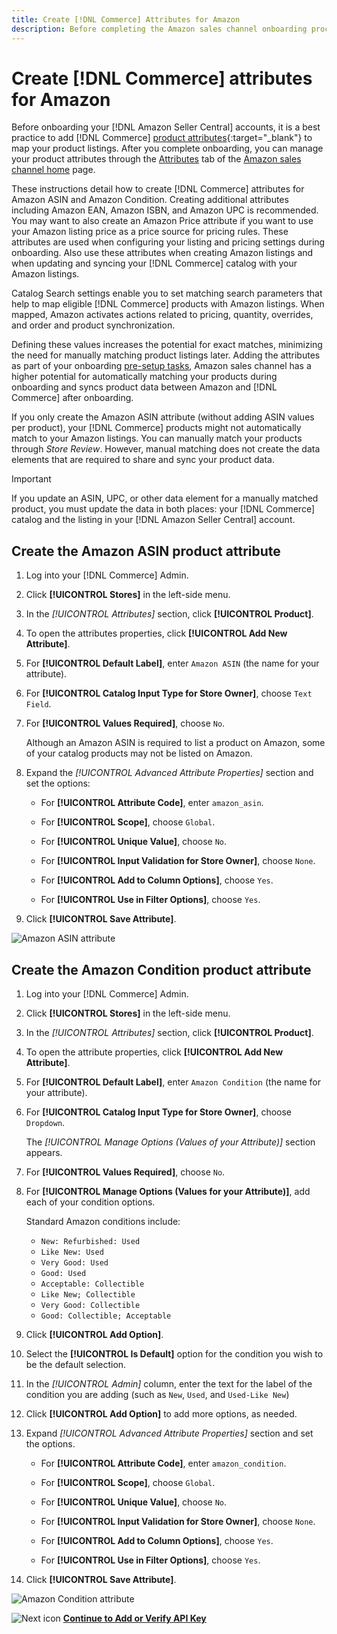 ```yaml
---
title: Create [!DNL Commerce] Attributes for Amazon
description: Before completing the Amazon sales channel onboarding process, make sure you have the needed [!UICONTROL Commerce] product attributes.
---
```


# Create [!DNL Commerce] attributes for Amazon

Before onboarding your [!DNL Amazon Seller Central] accounts, it is a best practice to add [!DNL Commerce] [product attributes](https://docs.magento.com/user-guide/stores/attributes-product.html){:target="_blank"} to map your product listings. After you complete onboarding, you can manage your product attributes through the [Attributes](./managing-attributes.md) tab of the [Amazon sales channel home](./amazon-sales-channel-home.md) page.

These instructions detail how to create [!DNL Commerce] attributes for Amazon ASIN and Amazon Condition. Creating additional attributes including Amazon EAN, Amazon ISBN, and Amazon UPC is recommended. You may want to also create an Amazon Price attribute if you want to use your Amazon listing price as a price source for pricing rules. These attributes are used when configuring your listing and pricing settings during onboarding. Also use these attributes when creating Amazon listings and when updating and syncing your [!DNL Commerce] catalog with your Amazon listings.

Catalog Search settings enable you to set matching search parameters that help to map eligible [!DNL Commerce] products with Amazon listings. When mapped, Amazon activates actions related to pricing, quantity, overrides, and order and product synchronization.

Defining these values increases the potential for exact matches, minimizing the need for manually matching product listings later. Adding the attributes as part of your onboarding [pre-setup tasks](./amazon-pre-setup-tasks.md), Amazon sales channel has a higher potential for automatically matching your products during onboarding and syncs product data between Amazon and [!DNL Commerce] after onboarding.

If you only create the Amazon ASIN attribute (without adding ASIN values per product), your [!DNL Commerce] products might not automatically match to your Amazon listings. You can manually match your products through _Store Review_. However, manual matching does not create the data elements that are required to share and sync your product data.

>[!IMPORTANT]
>
>If you update an ASIN, UPC, or other data element for a manually matched product, you must update the data in both places: your [!DNL Commerce] catalog and the listing in your [!DNL Amazon Seller Central] account.

## Create the Amazon ASIN product attribute

1. Log into your [!DNL Commerce] Admin.

1. Click **[!UICONTROL Stores]** in the left-side menu.

1. In the _[!UICONTROL Attributes]_ section, click **[!UICONTROL Product]**.

1. To open the attributes properties, click **[!UICONTROL Add New Attribute]**.

1. For **[!UICONTROL Default Label]**, enter `Amazon ASIN` (the name for your attribute).

1. For **[!UICONTROL Catalog Input Type for Store Owner]**, choose `Text Field`.

1. For **[!UICONTROL Values Required]**, choose `No`.

    Although an Amazon ASIN is required to list a product on Amazon, some of your catalog products may not be listed on Amazon.

1. Expand the _[!UICONTROL Advanced Attribute Properties]_ section and set the options:

   - For **[!UICONTROL Attribute Code]**, enter `amazon_asin`.

   - For **[!UICONTROL Scope]**, choose `Global`.

   - For **[!UICONTROL Unique Value]**, choose `No`.

   - For **[!UICONTROL Input Validation for Store Owner]**, choose `None`.

   - For **[!UICONTROL Add to Column Options]**, choose `Yes`.

   - For **[!UICONTROL Use in Filter Options]**, choose `Yes`.

1. Click **[!UICONTROL Save Attribute]**.

![Amazon ASIN attribute](assets/creating-asin-attribute.png)

## Create the Amazon Condition product attribute

1. Log into your [!DNL Commerce] Admin.

1. Click **[!UICONTROL Stores]** in the left-side menu.

1. In the _[!UICONTROL Attributes]_ section, click **[!UICONTROL Product]**.

1. To open the attribute properties, click **[!UICONTROL Add New Attribute]**.

1. For **[!UICONTROL Default Label]**, enter `Amazon Condition` (the name for your attribute).

1. For **[!UICONTROL Catalog Input Type for Store Owner]**, choose `Dropdown`.

   The _[!UICONTROL Manage Options (Values of your Attribute)]_ section appears.

1. For **[!UICONTROL Values Required]**, choose `No`.

1. For **[!UICONTROL Manage Options (Values for your Attribute)]**, add each of your condition options.

   Standard Amazon conditions include:

   - `New: Refurbished: Used`
   - `Like New: Used`
   - `Very Good: Used`
   - `Good: Used`
   - `Acceptable: Collectible`
   - `Like New; Collectible`
   - `Very Good: Collectible`
   - `Good: Collectible; Acceptable`

1. Click **[!UICONTROL Add Option]**.

1. Select the **[!UICONTROL Is Default]** option for the condition you wish to be the default selection.

1. In the _[!UICONTROL Admin]_ column, enter the text for the label of the condition you are adding (such as `New`, `Used`, and `Used-Like New`)

1. Click **[!UICONTROL Add Option]** to add more options, as needed.

1. Expand _[!UICONTROL Advanced Attribute Properties]_ section and set the options.

   - For **[!UICONTROL Attribute Code]**, enter `amazon_condition`.

   - For **[!UICONTROL Scope]**, choose `Global`.

   - For **[!UICONTROL Unique Value]**, choose `No`.

   - For **[!UICONTROL Input Validation for Store Owner]**, choose `None`.

   - For **[!UICONTROL Add to Column Options]**, choose `Yes`.

   - For **[!UICONTROL Use in Filter Options]**, choose `Yes`.

1. Click **[!UICONTROL Save Attribute]**.

![Amazon Condition attribute](assets/creating-amazon-condition-attribute.png)

![Next icon](assets/btn-next.png) [**Continue to Add or Verify API Key**](./amazon-verify-api-key.md)

